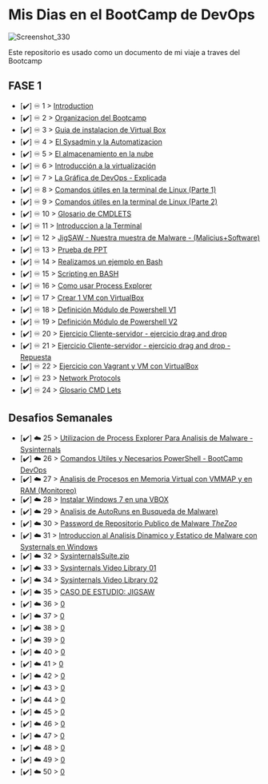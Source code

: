 # Mis Dias en el BootCamp de DevOps

<p align="center">

 ![Screenshot_330](https://user-images.githubusercontent.com/105083569/167223748-bc800af0-3529-4b80-8418-8ad53aec03c3.png)


Este repositorio es usado como un documento de mi viaje a traves del Bootcamp 
 
 
 
 
 
 
 
 
## FASE 1

- [✔️] ♾️ 1 > [Introduction](Days/day01.md)
- [✔️] ♾️ 2 > [Organizacion del Bootcamp](Days/day02.md)
- [✔️] ♾️ 3 > [Guia de instalacion de Virtual Box](Days/day03.md)
- [✔️] ♾️ 4 > [El Sysadmin y la Automatizacion](Days/day04.md)
- [✔️] ♾️ 5 > [El almacenamiento en la nube](Days/day05.md)
- [✔️] ♾️ 6 > [Introducción a la virtualización](Days/day06.md)
- [✔️] ♾️ 7 > [La Gráfica de DevOps - Explicada ](Days/day07.md)
- [✔️] ♾️ 8 > [Comandos útiles en la terminal de Linux (Parte 1)](Days/day08.md)
- [✔️] ♾️ 9 > [Comandos útiles en la terminal de Linux (Parte 2)](Days/day09.md)
- [✔️] ♾️ 10 > [Glosario de CMDLETS ](Days/day10.md)
- [✔️] ♾️ 11 > [Introduccion a la Terminal ](Days/day11.md)
- [✔️] ♾️ 12 > [JigSAW - Nuestra muestra de Malware - (Malicius+Software) ](Days/day12.md)
- [✔️] ♾️ 13 > [Prueba de PPT ](Days/day13.md)
- [✔️] ♾️ 14 > [Realizamos un ejemplo en Bash ](Days/day14.md)
- [✔️] ♾️ 15 > [Scripting en BASH](Days/day15.md)
- [✔️] ♾️ 16 > [Como usar Process Explorer ](Days/day16.md)
- [✔️] ♾️ 17 > [Crear 1 VM con VirtualBox ](Days/day17.md)
- [✔️] ♾️ 18 > [Definición Módulo de Powershell V1](Days/day18.md)
- [✔️] ♾️ 19 > [Definición Módulo de Powershell V2](Days/day19.md)
- [✔️] ♾️ 20 > [Ejercicio Cliente-servidor - ejercicio drag and drop ](Days/day20.md)
- [✔️] ♾️ 21 > [ Ejercicio Cliente-servidor - ejercicio drag and drop - Repuesta ](Days/day21.md)
- [✔️] ♾️ 22 > [Ejercicio con Vagrant y VM con VirtualBox ](Days/day22.md)
- [✔️] ♾️ 23 > [Network Protocols](Days/day23.md)
- [✔️] ♾️ 24 > [Glosario CMD Lets](Days/day24.md)

## Desafios Semanales  

- [✔️] ☁️ 25 > [Utilizacion de Process Explorer Para Analisis de Malware - Sysinternals](Days/day25.md)
- [✔️] ☁️ 26 > [Comandos Utiles y Necesarios PowerShell - BootCamp DevOps](Days/day26.md)
- [✔️] ☁️ 27 > [Analisis de Procesos en Memoria Virtual con VMMAP y en RAM (Monitoreo)](Days/day27.md)
- [✔️] ☁️ 28 > [Instalar Windows 7 en una VBOX](Days/day28.md)
- [✔️] ☁️ 29 > [Analisis de AutoRuns en Busqueda de Malware) ](Days/day29.md)
- [✔️] ☁️ 30 > [Password de Repositorio Publico de Malware _TheZoo_](Days/day30.md)
- [✔️] ☁️ 31 > [Introduccion al Analisis Dinamico y Estatico de Malware con Systernals en Windows](Days/day31.md)
- [✔️] ☁️ 32 > [SysinternalsSuite.zip ](Days/day32.md)
- [✔️] ☁️ 33 > [Sysinternals Video Library  01](Days/day33.md)
- [✔️] ☁️ 34 > [Sysinternals Video Library  02](Days/day34.md)
- [✔️] ☁️ 35 > [CASO DE ESTUDIO: JIGSAW ](Days/day35.md)
- [✔️] ☁️ 36 > [0](Days/day36.md)
- [✔️] ☁️ 37 > [0](Days/day37.md)
- [✔️] ☁️ 38 > [0](Days/day38.md)
- [✔️] ☁️ 39 > [0](Days/day39.md)
- [✔️] ☁️ 40 > [0](Days/day40.md)
- [✔️] ☁️ 41 > [0](Days/day41.md)
- [✔️] ☁️ 42 > [0](Days/day42.md)
- [✔️] ☁️ 43 > [0](Days/day43.md)
- [✔️] ☁️ 44 > [0](Days/day44.md)
- [✔️] ☁️ 45 > [0](Days/day45.md)
- [✔️] ☁️ 46 > [0](Days/day46.md)
- [✔️] ☁️ 47 > [0](Days/day47.md)
- [✔️] ☁️ 48 > [0](Days/day48.md)
- [✔️] ☁️ 49 > [0](Days/day49.md)
- [✔️] ☁️ 50 > [0](Days/day50.md)


